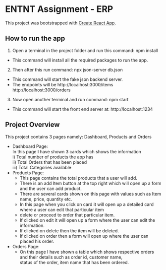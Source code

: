 # ENTNT Assignment - ERP

This project was bootstrapped with [Create React App](https://github.com/facebook/create-react-app).

## How to run the app
1) Open a terminal in the project folder and run this command: npm install
- This command will install all the required packages to run the app.

2) Then after this run command: npx json-server db.json
- This command will start the fake json backend server.
- The endpoints will be
http://localhost:3000/items
http://localhost:3000/orders

3) Now open another terminal and run command: npm start
- This command will start the front end server at: http://localhost:1234

## Project Overview
This project contains 3 pages namely: Dashboard, Products and Orders   
- Dashboard Page:   
   In this page I have shown 3 cards which shows the information   
   i) Total number of products the app has   
   ii) Total Orders that has been placed   
   iii) Total Categories available
- Products Page:
  - This page contains the total products that a user will add.   
  - There is an add Item button at the top right which will open up a form and the user can add product.  
  - There are several cards shown on this page with values such as Item name, price, quantity etc.  
  - In this page when you click on card it will open up a detailed card where a user can edit that particular item  
  - delete or proceed to order that particular item.  
  - If clicked on edit it will open up a form where the user can edit the information.  
  - If clicked on delete then the item will be deleted.  
  - If clicked on order then a form will open up where the user can placed his order.  
- Orders Page:   
   - On this page I have shown a table which shows respective orders and their details such as order id, customer name,  
   status of the order, item name that has been ordered.  
